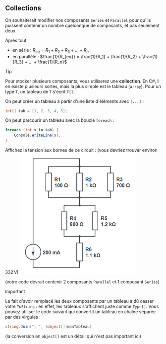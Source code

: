 ## Collections

On souhaiterait modifier nos composants `Series` et `Parallel` pour qu'ils puissent contenir un nombre quelconque de composants, et pas seulement deux.

Après tout, 
- en série : $R_{eq} = R_1 + R_2 + R_3 + ... + R_n$
- en parallèle : $\frac{1}{R_{eq}} = \frac{1}{R_1} + \frac{1}{R_2} + \frac{1}{R_3} + ... + \frac{1}{R_n}$

> [!TIP]
> Pour stocker plusieurs composants, vous utiliserez une **collection**. En C#, il en existe plusieurs sortes, mais la plus simple est le tableau (`array`). Pour un type `T`, un tableau de `T` s'écrit `T[]`.
>
> On peut créer un tableau à partir d'une liste d'éléments avec `[...]` :
> ```csharp
> int[] tab = [1, 2, 3, 4, 5];
> ```
> On peut parcourir un tableau avec la boucle `foreach` :
> ```csharp
> foreach (int x in tab) {
>     Console.WriteLine(x);
> }

Affichez la tension aux bornes de ce circuit : (vous devriez trouver environ $332\,\mathrm{V}$)
![](images/pyramid.png)

(votre code devrait contenir 2 composants `Parallel` et 1 composant `Series`)

> [!IMPORTANT]
> Le fait d'avoir remplacé les deux composants par un tableau a dû casser votre `ToString` : en effet, les tableaux s'affichent juste comme `Type[]`. Vous pouvez utiliser le code suivant qui convertit un tableau en chaîne séparée par des virgules :
> ```csharp
> string.Join(", ", (object[])monTableau)
> ```
> (la conversion en `object[]` est un détail qui n'est pas important ici)

